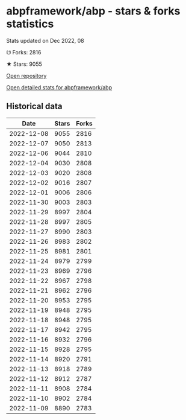 # abpframework/abp - stars & forks statistics

Stats updated on Dec 2022, 08

☋ Forks: 2816

★ Stars: 9055

[Open repository](https://github.com/abpframework/abp)

[Open detailed stats for abpframework/abp](https://reviewgithub.com/rep/abpframework/abp)

## Historical data
| Date | Stars | Forks |
|------|-------|-------|
| 2022-12-08 | 9055 | 2816 | 
| 2022-12-07 | 9050 | 2813 | 
| 2022-12-06 | 9044 | 2810 | 
| 2022-12-04 | 9030 | 2808 | 
| 2022-12-03 | 9020 | 2808 | 
| 2022-12-02 | 9016 | 2807 | 
| 2022-12-01 | 9006 | 2806 | 
| 2022-11-30 | 9003 | 2803 | 
| 2022-11-29 | 8997 | 2804 | 
| 2022-11-28 | 8997 | 2805 | 
| 2022-11-27 | 8990 | 2803 | 
| 2022-11-26 | 8983 | 2802 | 
| 2022-11-25 | 8981 | 2801 | 
| 2022-11-24 | 8979 | 2799 | 
| 2022-11-23 | 8969 | 2796 | 
| 2022-11-22 | 8967 | 2798 | 
| 2022-11-21 | 8962 | 2796 | 
| 2022-11-20 | 8953 | 2795 | 
| 2022-11-19 | 8948 | 2795 | 
| 2022-11-18 | 8948 | 2795 | 
| 2022-11-17 | 8942 | 2795 | 
| 2022-11-16 | 8932 | 2796 | 
| 2022-11-15 | 8928 | 2795 | 
| 2022-11-14 | 8920 | 2791 | 
| 2022-11-13 | 8918 | 2789 | 
| 2022-11-12 | 8912 | 2787 | 
| 2022-11-11 | 8908 | 2784 | 
| 2022-11-10 | 8902 | 2784 | 
| 2022-11-09 | 8890 | 2783 | 


